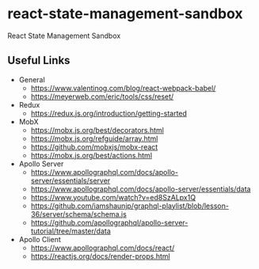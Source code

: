 # react-state-management-sandbox
React State Management Sandbox

## Useful Links
- General
  - https://www.valentinog.com/blog/react-webpack-babel/
  - https://meyerweb.com/eric/tools/css/reset/
- Redux
  - https://redux.js.org/introduction/getting-started
- MobX
  - https://mobx.js.org/best/decorators.html
  - https://mobx.js.org/refguide/array.html
  - https://github.com/mobxjs/mobx-react
  - https://mobx.js.org/best/actions.html
- Apollo Server
  - https://www.apollographql.com/docs/apollo-server/essentials/server
  - https://www.apollographql.com/docs/apollo-server/essentials/data
  - https://www.youtube.com/watch?v=ed8SzALpx1Q
  - https://github.com/iamshaunjp/graphql-playlist/blob/lesson-36/server/schema/schema.js
  - https://github.com/apollographql/apollo-server-tutorial/tree/master/data
- Apollo Client
  - https://www.apollographql.com/docs/react/
  - https://reactjs.org/docs/render-props.html
